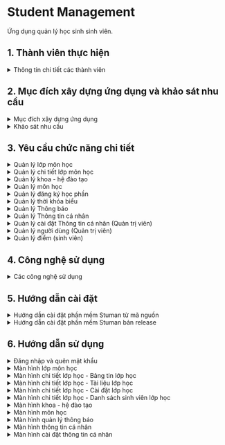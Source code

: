 # Student Management

Ứng dụng quản lý học sinh sinh viên.

## 1. Thành viên thực hiện

<details>
  <summary>Thông tin chi tiết các thành viên</summary>

| STT | MSSV     | Họ và tên                                                  | Lớp      |
| --- | -------- | ---------------------------------------------------------- | -------- |
| 0   | 19522424 | [Lê Hữu Trung](https://github.com/lehuutrung1412)          | KHTN2019 |
| 1   | 19520354 | [Ngô Quang Vinh](https://github.com/vinhqngo5)             | KHTN2019 |
| 2   | 19521300 | [Nguyễn Đỗ Mạnh Cường](https://github.com/cuongnguyen1402) | KHTN2019 |
| 3   | 19521178 | [Nguyễn Đình Bình An](https://github.com/19521178)         | KHTN2019 |
| 4   | 19520257 | [Hứa Thanh Tân](https://github.com/htthtt12t1)             | KHTN2019 |

</details>

## 2. Mục đích xây dựng ứng dụng và khảo sát nhu cầu

<details>
  <summary>Mục đích xây dựng ứng dụng</summary>

- Xây dựng một nền tảng tất cả trong một. Người quản trị, giáo viên, sinh viên có thể sử dụng công cụ để học tập trực tuyến, tra cứu kết quả học tập, đăng ký học phần, quản trị đào tạo, ...
- Nâng cao tính chính xác, bảo mật trong quản lý thông tin sinh viên.
- Thay thế các ứng dụng quản lý đã lỗi thời.
- Giao diện, luồng xử lý phù hợp hơn với nhu cầu của người sử dụng.
</details>

<details>
  <summary>Khảo sát nhu cầu</summary>

- Nhu cầu của quản trị viên

  - Quản lý đào tạo bao gồm: lớp môn học, khoa - hệ đào tạo, môn học.
  - Quản lý danh sách sinh viên, giáo viên, quản trị viên.
  - Thêm thông báo đến từng đối tượng trong hệ thống.
  - Tạo đợt đăng ký học phần.
  - Thêm các trường thông tin mới cho sinh viên, giáo viên.
  - Tính bảo mật thông tin cao.

- Nhu cầu của giáo viên
  | ![](./ReadmeAssets/NhuCauGiaoVien.png) |
  |:--:|
  | _Nhu cầu sử dụng ứng dụng của giáo viên_ |

  - Chỉnh sửa, cập nhật thông tin cá nhân.
  - Xem lịch, thời khóa biểu giảng dạy.
  - Đăng thông báo các lớp đang giảng dạy.
  - Thêm điểm cho sinh viên.
  - Thêm deadline và tài liệu tham khảo.
  - Mở khảo sát lớp học.
  - Chức năng nhắn tin trong lớp học.

- Nhu cầu của sinh viên
  | ![](./ReadmeAssets/NhuCauSinhVien.png) |
  |:--:|
  | _Nhu cầu sử dụng ứng dụng của sinh viên_ |

  - Chỉnh sửa, cập nhật thông tin cá nhân.
  - Xem lớp môn học đã và đang học.
  - Xem thời khóa biểu, lịch thi.
  - Xem kết quả học tập, điểm rèn luyện.
  - Đăng ký học phần.
  - Xem thông báo, xem tài liệu lớp học

  </details>

## 3. Yêu cầu chức năng chi tiết

<details>
  <summary>Quản lý lớp môn học</summary>

- Hiển thị thông tin lớp môn học: môn học, mã môn, sĩ số, giáo viên, thời khóa biểu, …
- Tìm kiếm các lớp môn học theo mã lớp, giáo viên giảng dạy.
- Thêm, sửa, xóa các lớp môn học.
- Hiển thị các lớp môn học theo quyền, theo học kỳ.
- Đi đến trang thông tin chi tiết của lớp môn học.

</details>

<details>
  <summary>Quản lý chi tiết lớp môn học</summary>
  
- Bảng tin lớp học
  - Thêm, sửa, xóa bài đăng.
  - Tạo thông báo khi đăng bài.
  - Đăng bài kèm hình ảnh.
  - Thêm, sửa, xóa bình luận của bài đăng.
  - Tạo thông báo khi bình luận bài đăng.
- Lịch học, báo nghỉ, báo bù
  - Xem lịch học, lịch nghỉ, lịch bù.
  - Thêm ngày nghỉ học, ngày học bù.
  - Xóa ngày nghỉ học, ngày học bù.
  - Tạo thông báo khi báo nghỉ, báo bù.
- Tài liệu lớp học:
  - Thêm, sửa, xóa thư mục.
  - Thêm, sửa, xóa tài liệu.
  - Tải tài liệu.
  - Tải toàn bộ tài liệu lớp học.
  - Tra cứu tài liệu lớp học.
- Danh sách sinh viên lớp học
  - Xem tổng quan, thống kê điểm số sinh viên trong lớp.
  - Xem thông tin sinh viên trong lớp.
  - Thêm sinh viên vào lớp.
  - Xóa sinh viên ra khỏi lớp.
  - Tra cứu sinh viên trong lớp.
  - Thêm, sửa, xóa điểm thành phần cho lớp học.
  - Thêm, sửa, xóa điểm cho sinh viên trong lớp.

</details>

<details>
  <summary>Quản lý khoa - hệ đào tạo</summary>

- Hiển thị thông tin, số lượng sinh viên ứng với từng khoa.
- Hiển thị thông tin, số lượng sinh viên ứng với từng hệ đào tạo.
- Thêm, sửa, xóa khoa.
- Thêm, sửa, xóa hệ đào tạo.
- Tìm kiếm khoa theo tên khoa hoặc theo tên hệ đào tạo mà khoa có.
- Thêm hệ đào tạo tương ứng với khoa.

</details>

<details>
  <summary>Quản lý môn học</summary>

- Hiển thị danh sách và thông tin các môn học : tên môn, mã môn, số tín chỉ, mô tả, …
- Tìm kiếm môn học theo mã môn, tên môn.
- Thêm, sửa, xóa môn học.
- Thêm môn học từ excel.

</details>

<details>
  <summary>Quản lý đăng ký học phần</summary>
  
- Quản trị viên
  - Thêm học kỳ và đóng mở học kỳ.
  - Thêm lớp môn học thủ công hoặc thêm từ file excel.
  - Xem chi tiết, sửa, xóa lớp môn học.
  - Tìm kiếm lớp môn học theo tên môn học, mã lớp học.
- Sinh viên
  - Đăng ký, hủy đăng ký lớp môn học.
  - Trực quan hóa các lớp môn học bằng thời khóa biểu.
  - Đánh dấu những lớp bị trùng giờ học.
  - Tìm kiếm lớp môn học chưa đăng ký theo tên môn học, mã lớp học.

</details>

<details>
  <summary>Quản lý thời khóa biểu</summary>
  
- Hiển thị danh sách các lớp môn học dưới dạng bảng thời khóa biểu.
- Hiển thị các lớp môn học theo quyền (giáo viên, sinh viên), theo học kỳ.

</details>

<details>
  <summary>Quản lý Thông báo</summary>
  
  - Quản trị viên:
    - Thêm, xóa, sửa, xem chi tiết thông báo thông báo.
    - Thêm thông báo nghỉ, thông báo bù
    - Tìm kiếm thông báo theo chủ đề, thời gian, loại thông báo

- Giáo viên:

  - Xem chi tiết thông báo thông báo. - Thêm thông báo nghỉ, thông báo bù
  - Tìm kiếm thông báo theo chủ đề, thời gian, loại thông báo

- Sinh viên:
  - Xem chi tiết thông báo thông báo.
  - Tìm kiếm thông báo theo chủ đề, thời gian, loại thông báo

</details>

<details>
  <summary>Quản lý Thông tin cá nhân</summary>

- Hiển thị thông tin cá nhân của người dùng
- Chỉnh sửa thông tin cá nhân theo quyền

</details>

<details>
  <summary>Quản lý cài đặt Thông tin cá nhân (Quản trị viên)</summary>

- HIển thị các trường thông tin cá nhân theo role
- Thêm, xóa , sửa, ẩn, xem các cài đặt của trường thông tin theo role

</details>

<details>
  <summary>Quản lý người dùng (Quản trị viên)</summary>

- Thiết lập, cung cấp tài khoản và mật khẩu cho người dùng (sinh viên, giáo viên, Quản trị viên).
- Thêm người dùng thủ công và từ file.
- Chỉnh sửa, cập nhật thông tin cho người dùng.
- Tìm kiếm thông tin người dùng.

</details>

<details>
  <summary>Quản lý điểm (sinh viên)</summary>

- Xem bảng điểm sinh viên.
- Xuất bảng điểm sinh viên (future work)

</details>

## 4. Công nghệ sử dụng

<details>
  <summary>Các công nghệ sử dụng</summary>

- Nền tảng: .Net FrameWork, version 4.7.2
- Frontend: C#, XAML, Windows Presentation Foundation (WPF)
- Backend: C#
- ORM FrameWork: ADO.NET Entity FrameWork, version 6.0.0
- Hệ quản trị cơ sở dữ liệu: SQL Server
- Dịch vụ lưu trữ đám mây: Microsoft Azure Cloud, Gofile.io (File server), Imgbb.com (Image server)
- IDE: Microsoft Visual Studio 2019
- UI design tool: Miro
- Thư viện hỗ trợ khác: MaterialDesignXAML, System.Windows.Interactivity.WPF, MathConverter, ExcelDataReader
</details>

## 5. Hướng dẫn cài đặt

<details>
  <summary>Hướng dẫn cài đặt phần mềm Stuman từ mã nguồn</summary>

- Download hoặc clone repo về máy tính.
- Chạy file `SqlServer/script.sql`
- Chạy file `StudentManagement/StudentManagement/StudentManagement.sln` bằng Visual Studio
- Tài khoản mặc định:
  - Tài khoản admin: admin/admin

</details>

<details>
  <summary>Hướng dẫn cài đặt phần mềm Stuman bản release</summary>
  
- Download file zip tại mục release.
- Giải nén file zip và bật kết nối mạng để sử dụng.
- Tài khoản mặc định: 
	- Tài khoản admin: admin/admin

</details>

## 6. Hướng dẫn sử dụng

<details>
  <summary>Đăng nhập và quên mật khẩu</summary>

| ![](./ReadmeAssets/Login.png) | ![](./ReadmeAssets/ForgotPassword.png) |
| :---------------------------: | :------------------------------------: |
|     _Màn hình đăng nhập_      |        _Màn hình quên mật khẩu_        |

1. Nhập tên đăng nhập - textbox
2. Nhập mật khẩu - passwordbox
3. Ghi nhớ đăng nhập - checkbox
4. Đăng nhập - button
5. Chuyển sang màn hình quên mật khẩu - button
6. Nhập Email để xác thực danh tính - textbox
7. Nhập mã OTP được gửi về Email - textbox and button
8. Nhập mật khẩu mới - passwordbox
9. Nhập lại mật khẩu mới - passwordbox

</details>

<details>
  <summary>Màn hình lớp môn học</summary>

| ![](./ReadmeAssets/SubjectClass.png) | ![](./ReadmeAssets/SubjectClassEdit.png) |
| :----------------------------------: | :--------------------------------------: |
|      _Màn hình quản lý lớp học_      |  _Màn hình chỉnh sửa thông tin lớp học_  |

1. Tìm kiếm lớp môn học - textbox
2. Chọn để tìm kiếm lớp môn học theo mã lớp và tên môn - button
3. Chọn để tìm kiếm lớp môn học theo giáo viên - button
4. Chọn học kỳ cần lọc - combobox
5. Đồng bộ với dữ liệu mới trên cloud - button
6. Xem thông tin lớp môn học - button
7. Đến trang thông tin chi tiết lớp học - button
8. Thêm lớp học mới - button
9. Đến giao diện chỉnh sửa lớp học - button
10. Xóa lớp học - button
11. Thay đổi ảnh bìa cho lớp học - button
12. Thay đổi thông tin cho lớp học - textbox, datepicker, combobox
13. Hủy tất cả thay đổi - button
14. Xác nhận thay đổi - button
</details>

<details>
  <summary>Màn hình chi tiết lớp học - Bảng tin lớp học</summary>

|      ![](./ReadmeAssets/Newfeed1.png)       |
| :-----------------------------------------: |
| _Chức năng đăng bài viết mới trong lớp học_ |	

1. Textbox - Nội dung bảng tin
2. Button - Hình ảnh kèm bảng tin
3. Button - Thêm hình ảnh
4. Button - Đăng bảng tin
5. Calendar - Chọn ngày
6. Button - Báo ngày nghỉ/bù
7. Button - Xóa lịch nghỉ/bù trong ngày

|       ![](./ReadmeAssets/Newfeed2.png)       |
| :------------------------------------------: |
| _Chức năng chỉnh sửa bài viết trong lớp học_ |
	
8. Button - Chỉnh sửa bài đăng
9. Button - Xóa bài đăng
10. Button - Chuyển hình ảnh

|       ![](./ReadmeAssets/Newfeed3.png)       |
| :------------------------------------------: |
| _Chức năng bình luận bài viết trong lớp học_ |

11. Button - Ẩn/hiện bình luận
12. Button - Chỉnh sửa bình luận
13. Button - Xóa bình luận
14. Textbox - Nội dung bình luận
15. Button - Đăng bình luận	
	
</details>

<details>
  <summary>Màn hình chi tiết lớp học - Tài liệu lớp học</summary>

|    ![](./ReadmeAssets/FileManager1.png)     |
| :-----------------------------------------: |
| _Chức năng thêm sửa xóa file trong lớp học_ |

1. Textbox - Nội dung tìm kiếm tài liệu
2. Button - Thêm tài liệu
3. Button - Thêm thư mục
4. Button - Tải toàn bộ toàn bộ
5. Button - Xóa tài liệu
6. Button - Tải về tài liệu
7. Button - Đổi tên tài liệu
8. Button - Xóa tài liệu

|     ![](./ReadmeAssets/FileManager2.png)      |
| :-------------------------------------------: |
| _Chức năng thêm sửa xóa folder trong lớp học_ |

9. Button - Thêm tài liệu vào thư mục
10. Button - Xóa thư mục
11. Button - Đổi tên thư mục

</details>

<details>
  <summary>Màn hình chi tiết lớp học - Cài đặt lớp học</summary>

| ![](./ReadmeAssets/SettingSubjectClass.png) |
| :-----------------------------------------: |
|         _Màn hình cài đặt lớp học_          |

1. Textbox - Tên cột điểm thành phần
2. Textbox - Phần trăm cột điểm
3. Button - Xóa cột điểm
4. Button - Thêm cột điểm
5. Button - Lưu

</details>

<details>
  <summary>Màn hình chi tiết lớp học - Danh sách sinh viên lớp học</summary>

| ![](./ReadmeAssets/StudentSubjectClass.png) |  ![](./ReadmeAssets/StudentSubjectClassEdit.png)  |
| :-----------------------------------------: | :-----------------------------------------------: |
|   _Màn hình danh sách sinh viên lớp học_    | _Màn hình chỉnh sửa thông tin học phần sinh viên_ |

1. Textbox - Nội dung tìm kiếm sinh viên
2. Button - Thêm sinh viên
3. Button - Xóa sinh viên
4. Button - Cập nhật điểm sinh viên
5. Textbox - Điểm sinh viên
6. Button - Hủy cập nhật
7. Button - Lưu điểm sinh viên

</details>

<details>
  <summary>Màn hình khoa - hệ đào tạo</summary>

| ![](./ReadmeAssets/TrainingForm.png) | ![](./ReadmeAssets/TrainingFormEdit.png)  |
| :----------------------------------: | :---------------------------------------: |
|    _Màn hình quản lý hệ đào tạo_     | _Màn hình chỉnh sửa thông tin hệ đào tạo_ |

1. Thêm hệ đào tạo mới - button
2. Xem thông tin hệ đào tạo - button
3. Chỉnh sửa thông tin hệ đào tạo - button
4. Xóa hệ đào tạo - button
5. Xóa hệ đào tạo - button
6. Chỉnh sửa thông tin hệ đào tạo - button
7. Nhập tên hệ đào tạo - textbox
8. Số lượng khoa có hệ đào tạo (ứng dụng tự tính toán) - textbox
9. Số lượng sinh viên thuộc hệ đào tạo (ứng dụng tự tính toán) - textbox
10. Hủy bỏ các thay đổi hiện tại - button
11. Xác nhận các thay đổi hiện tại - button

| ![](./ReadmeAssets/Faculty.png) |    ![](./ReadmeAssets/FacultyEdit.png)    |
| :-----------------------------: | :---------------------------------------: |
|  _Màn hình quản lý hệ đào tạo_  | _Màn hình chỉnh sửa thông tin hệ đào tạo_ |

12. Tìm kiếm khoa - textbox
13. Tìm kiếm khoa theo tên khoa - button
14. Tìm kiếm khoa theo hệ đào tạo - button
15. Thêm khoa mới - button
16. Xóa khoa - button
17. Chỉnh sửa thông tin khoa - button
18. Nhập tên khoa - textbox
19. Chọn ngày thành lập khoa - datepicker
20. Số lượng sinh viên thuộc khoa (ứng dụng tự tính toán) - textbox
21. Các hệ đào tạo mà khoa chưa có - combobox
22. Thêm hệ đào tạo mới cho khoa - button
23. Xóa hệ đào tạo thuộc khoa - button
24. Hủy bỏ các thay đổi hiện tại - button
25. Xác nhận các thay đổi hiện tại - button

</details>

<details>
  <summary>Màn hình môn học</summary>

| ![](./ReadmeAssets/Subject.png) |  ![](./ReadmeAssets/SubjectEdit.png)   |
| :-----------------------------: | :------------------------------------: |
|   _Màn hình quản lý môn học_    | _Màn hình chỉnh sửa thông tin môn học_ |

1. Tìm kiếm môn học - textbox
2. Tìm kiếm môn học theo mã môn - textbox
3. Tìm kiếm môn học theo tên môn - textbox
4. Thêm môn học mới - button
5. Thêm môn học mới từ excel- button
6. Hiển thị danh sách môn học - datagrid
7. Chỉnh sửa thông tin môn học - button
8. Xóa môn học - button
9. Nhập tên môn học - textbox
10. Nhập mã môn học - textbox
11. Nhập số tín chỉ của môn học - textbox
12. Nhập mô tả môn học - textbox
13. Hủy bỏ các thay đổi hiện tại - button
14. Xác nhận các thay đổi hiện tại - button

</details>

<details>
  
  <summary>Màn hình quản lý thông báo</summary>

| ![](./ReadmeAssets/Notification.png) | ![](./ReadmeAssets/NotificationEdit.png) |
| :----------------------------------: | :--------------------------------------: |
|     _Màn hình quản lý thông báo_     |      _Màn hình chỉnh sửa thông báo_      |

1. Tìm kiếm theo loại thông báo - combobox
2. Nhập chủ đề theo chủ đề - textbox
3. Nhập ngày tìm kiếm - datepicker
4. Tìm kiếm theo chủ đề, ngày, loại thông báo - button
5. Thêm thông báo - button
6. Xem thông báo bên right side bar - button
7. Xem chi tiết thông báo trong dialog host - button
8. Xoá thông báo - button
9. Sửa thông báo - button
10. Thay đổi thông tin cho thông báo - textbox, textbox, datepicker, combobox
11. Huỷ sửa thông báo - button
12. Lưu cập nhật - button

| ![](./ReadmeAssets/CreateNotification.png) | ![](./ReadmeAssets/NotificationPopupbox.png) |
| :----------------------------------------: | :------------------------------------------: |
|          _Màn hình tạo thông báo_          |          _Popup box xem thông báo_           |

13. Nhập thông tin thông bao - textbox, combobox, datepicker
14. Thêm thông báo - button
15. Huỷ thêm thông báo - button
16. Đánh dấu tất cả đã đọc - button
17. Xem chi tiết thông báo - button
18. Đánh dấu đã đọc - button
19. Đánh dấu chưa đọc - button

</details>

<details>
  <summary>Màn hình thông tin cá nhân</summary>

|   ![](./ReadmeAssets/UserInfo.png)   |  ![](./ReadmeAssets/UserInfoEdit.png)  |
| :----------------------------------: | :------------------------------------: |
| _Màn hình quản lý thông tin cá nhân_ | _Màn hình chỉnh sửa thông tin cá nhân_ |

1. Chỉnh sửa thông tin cá nhân - button
2. Thay đổi ảnh đại diện - button
3. Thêm đổi thông tin - textbox, combobox, datepicker
4. Huỷ thay đổi thông tin - button
5. Lưu thông tin thay đổi - button

</details>

<details>
  <summary>Màn hình cài đặt thông tin cá nhân</summary>

| ![](./ReadmeAssets/SettingUserInfo.png) | ![](./ReadmeAssets/CreateSettingUserInfo.png) |
| :-------------------------------------: | :-------------------------------------------: |
|  _Màn hình cài đặt thông tin cá nhân_   |    _Cửa sổ thêm trường thông tin cá nhân_     |

1. Chọn role cài đặt - radio button
2. Thay đổi thiết lập trường thông tin - textbox, combobox, radio button, button
3. Xoá trường thông tin - button
4. Xoá vĩnh viễn trường thông tin - button
5. Khôi phục trường thông tin - button
6. Thêm trường thông tin - button
7. Xác nhận cài đặt - button
8. Nhập trường thông tin - textbox, combobox, checkbox
9. Thêm trường thông tin - button
10. Huỷ trường thông tin - button

</details>
